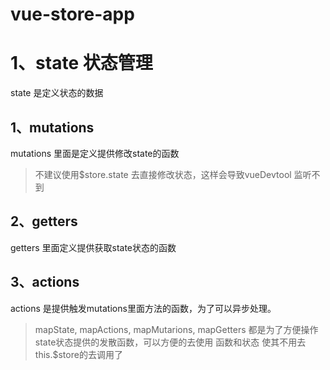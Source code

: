 # vue-store-app

# 1、state 状态管理
state 是定义状态的数据

## 1、mutations
mutations 里面是定义提供修改state的函数
> 不建议使用$store.state 去直接修改状态，这样会导致vueDevtool 监听不到

## 2、getters
getters 里面定义提供获取state状态的函数


## 3、actions
actions 是提供触发mutations里面方法的函数，为了可以异步处理。


> mapState, mapActions, mapMutarions, mapGetters 都是为了方便操作state状态提供的发散函数，可以方便的去使用 函数和状态
> 使其不用去this.$store的去调用了 